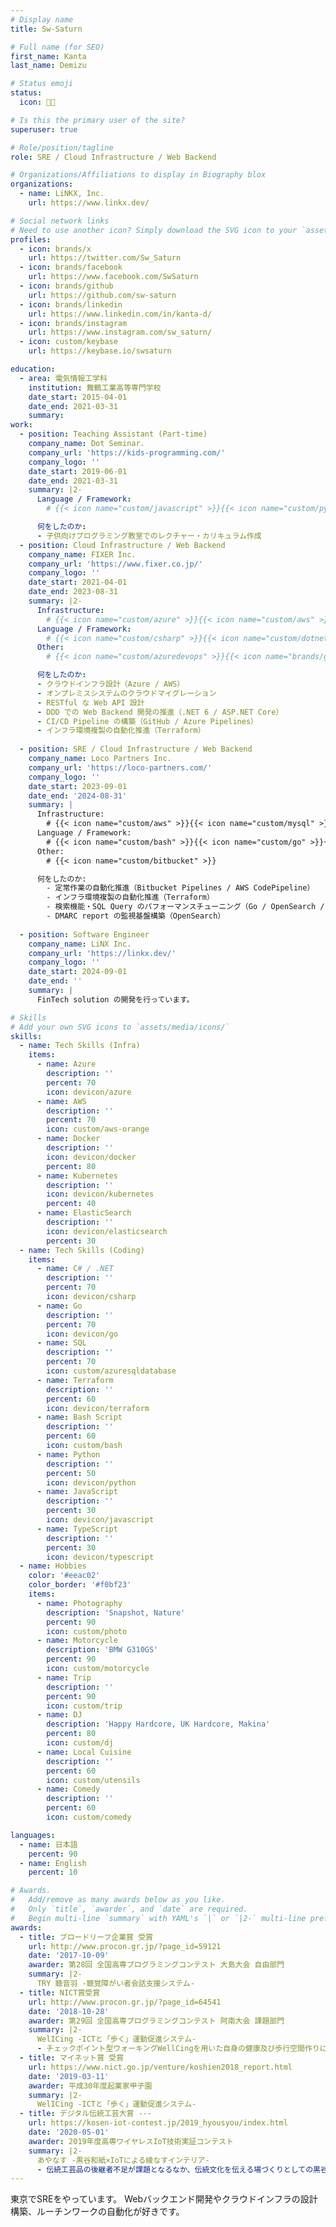 ```yaml
---
# Display name
title: Sw-Saturn

# Full name (for SEO)
first_name: Kanta
last_name: Demizu

# Status emoji
status:
  icon: 👩‍💻

# Is this the primary user of the site?
superuser: true

# Role/position/tagline
role: SRE / Cloud Infrastructure / Web Backend

# Organizations/Affiliations to display in Biography blox
organizations:
  - name: LiNKX, Inc.
    url: https://www.linkx.dev/

# Social network links
# Need to use another icon? Simply download the SVG icon to your `assets/media/icons/` folder.
profiles:
  - icon: brands/x
    url: https://twitter.com/Sw_Saturn
  - icon: brands/facebook
    url: https://www.facebook.com/SwSaturn
  - icon: brands/github
    url: https://github.com/sw-saturn
  - icon: brands/linkedin
    url: https://www.linkedin.com/in/kanta-d/
  - icon: brands/instagram
    url: https://www.instagram.com/sw_saturn/
  - icon: custom/keybase
    url: https://keybase.io/swsaturn

education:
  - area: 電気情報工学科
    institution: 舞鶴工業高等専門学校
    date_start: 2015-04-01
    date_end: 2021-03-31
    summary: 
work:
  - position: Teaching Assistant (Part-time)
    company_name: Dot Seminar.
    company_url: 'https://kids-programming.com/'
    company_logo: ''
    date_start: 2019-06-01
    date_end: 2021-03-31
    summary: |2-
      Language / Framework:
        # {{< icon name="custom/javascript" >}}{{< icon name="custom/python" >}}{{< icon name="custom/c" >}}{{< icon name="custom/csharp" >}}{{< icon name="custom/wordpress" >}}

      何をしたのか:
      - 子供向けプログラミング教室でのレクチャー・カリキュラム作成
  - position: Cloud Infrastructure / Web Backend
    company_name: FIXER Inc.
    company_url: 'https://www.fixer.co.jp/'
    company_logo: ''
    date_start: 2021-04-01
    date_end: 2023-08-31
    summary: |2-
      Infrastructure:
        # {{< icon name="custom/azure" >}}{{< icon name="custom/aws" >}}{{< icon name="custom/azuresqldatabase" >}}{{< icon name="custom/kubernetes" >}}{{< icon name="custom/docker" >}}{{< icon name="custom/terraform" >}}
      Language / Framework:
        # {{< icon name="custom/csharp" >}}{{< icon name="custom/dotnetcore" >}}{{< icon name="custom/typescript" >}}{{< icon name="custom/nuxt" >}}
      Other:
        # {{< icon name="custom/azuredevops" >}}{{< icon name="brands/github" >}}

      何をしたのか:
      - クラウドインフラ設計（Azure / AWS）
      - オンプレミスシステムのクラウドマイグレーション
      - RESTful な Web API 設計
      - DDD での Web Backend 開発の推進（.NET 6 / ASP.NET Core）
      - CI/CD Pipeline の構築（GitHub / Azure Pipelines）
      - インフラ環境複製の自動化推進（Terraform）
        
  - position: SRE / Cloud Infrastructure / Web Backend
    company_name: Loco Partners Inc.
    company_url: 'https://loco-partners.com/'
    company_logo: ''
    date_start: 2023-09-01
    date_end: '2024-08-31'
    summary: |
      Infrastructure:
        # {{< icon name="custom/aws" >}}{{< icon name="custom/mysql" >}}{{< icon name="custom/opensearch" >}}{{< icon name="custom/docker" >}}{{< icon name="custom/terraform" >}}
      Language / Framework:
        # {{< icon name="custom/bash" >}}{{< icon name="custom/go" >}}{{< icon name="custom/java" >}}{{< icon name="custom/spring" >}}{{< icon name="custom/php" >}}{{< icon name="custom/python" >}}
      Other:
        # {{< icon name="custom/bitbucket" >}}

      何をしたのか:
        - 定常作業の自動化推進（Bitbucket Pipelines / AWS CodePipeline）
        - インフラ環境複製の自動化推進（Terraform）
        - 検索機能・SQL Query のパフォーマンスチューニング（Go / OpenSearch / MySQL 8.0）
        - DMARC report の監視基盤構築（OpenSearch）
        
  - position: Software Engineer
    company_name: LiNX Inc.
    company_url: 'https://linkx.dev/'
    company_logo: ''
    date_start: 2024-09-01
    date_end: ''
    summary: |
      FinTech solution の開発を行っています。

# Skills
# Add your own SVG icons to `assets/media/icons/`
skills:
  - name: Tech Skills (Infra)
    items:
      - name: Azure
        description: ''
        percent: 70
        icon: devicon/azure
      - name: AWS
        description: ''
        percent: 70
        icon: custom/aws-orange
      - name: Docker
        description: ''
        icon: devicon/docker
        percent: 80
      - name: Kubernetes
        description: ''
        icon: devicon/kubernetes
        percent: 40
      - name: ElasticSearch
        description: ''
        icon: devicon/elasticsearch
        percent: 30
  - name: Tech Skills (Coding)
    items:
      - name: C# / .NET
        description: ''
        percent: 70
        icon: devicon/csharp
      - name: Go
        description: ''
        percent: 70
        icon: devicon/go
      - name: SQL
        description: ''
        percent: 70
        icon: custom/azuresqldatabase
      - name: Terraform
        description: ''
        percent: 60
        icon: devicon/terraform
      - name: Bash Script
        description: ''
        percent: 60
        icon: custom/bash
      - name: Python
        description: ''
        percent: 50
        icon: devicon/python
      - name: JavaScript
        description: ''
        percent: 30
        icon: devicon/javascript
      - name: TypeScript
        description: ''
        percent: 30
        icon: devicon/typescript
  - name: Hobbies
    color: '#eeac02'
    color_border: '#f0bf23'
    items:
      - name: Photography
        description: 'Snapshot, Nature'
        percent: 90
        icon: custom/photo
      - name: Motorcycle
        description: 'BMW G310GS'
        percent: 90
        icon: custom/motorcycle
      - name: Trip
        description: ''
        percent: 90
        icon: custom/trip
      - name: DJ
        description: 'Happy Hardcore, UK Hardcore, Makina'
        percent: 80
        icon: custom/dj
      - name: Local Cuisine
        description: ''
        percent: 60
        icon: custom/utensils
      - name: Comedy
        description: ''
        percent: 60
        icon: custom/comedy

languages:
  - name: 日本語
    percent: 90
  - name: English
    percent: 10

# Awards.
#   Add/remove as many awards below as you like.
#   Only `title`, `awarder`, and `date` are required.
#   Begin multi-line `summary` with YAML's `|` or `|2-` multi-line prefix and indent 2 spaces below.
awards:
  - title: ブロードリーフ企業賞 受賞
    url: http://www.procon.gr.jp/?page_id=59121
    date: '2017-10-09'
    awarder: 第28回 全国高専プログラミングコンテスト 大島大会 自由部門
    summary: |2-
      TRY 聴音羽 -聴覚障がい者会話支援システム-
  - title: NICT賞受賞
    url: http://www.procon.gr.jp/?page_id=64541
    date: '2018-10-28'
    awarder: 第29回 全国高専プログラミングコンテスト 阿南大会 課題部門
    summary: |2-
      WelICing -ICTと「歩く」運動促進システム-
      - チェックポイント型ウォーキングWellCingを用いた自身の健康及び歩行空間作りによる地域活性化
  - title: マイネット賞 受賞
    url: https://www.nict.go.jp/venture/koshien2018_report.html
    date: '2019-03-11'
    awarder: 平成30年度起業家甲子園
    summary: |2-
      WelICing -ICTと「歩く」運動促進システム-
  - title: デジタル伝統工芸大賞 --- 
    url: https://kosen-iot-contest.jp/2019_hyousyou/index.html
    date: '2020-05-01'
    awarder: 2019年度高専ワイヤレスIoT技術実証コンテスト
    summary: |2-
      あやなす -黒谷和紙×IoTによる綾なすインテリア-
      - 伝統工芸品の後継者不足が課題となるなか、伝統文化を伝える場づくりとしての黒谷和紙とIoT技術をかけ合わせたIoTインテリア: 「あやなす」
---
```


東京でSREをやっています。
Webバックエンド開発やクラウドインフラの設計構築、ルーチンワークの自動化が好きです。
